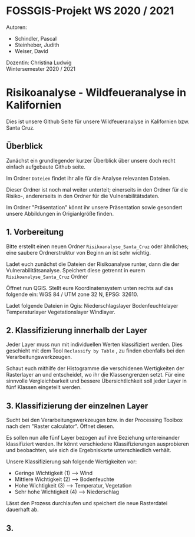 # FOSSGIS-Projekt WS 2020 / 2021

Autoren: 
- Schindler, Pascal
- Steinheber, Judith
- Weiser, David <br/>

Dozentin: Christina Ludwig <br/>
Wintersemester 2020 / 2021 <br/>


# Risikoanalyse - Wildfeueranalyse in Kalifornien <br/>


Dies ist unsere Github Seite für unsere Wildfeueranalyse in Kalifornien bzw. Santa Cruz.


## Überblick

Zunächst ein grundlegender kurzer Überblick über unsere doch recht einfach aufgebaute Github seite. <br/>

Im Ordner `Dateien` findet ihr alle für die Analyse relevanten Dateien. <br/>

Dieser Ordner ist noch mal weiter unterteit; einerseits in den Ordner für die Risiko-, andererseits in den Ordner für die Vulnerabilitätsdaten.

Im Ordner "Präsentation" könnt ihr unsere Präsentation sowie gesondert unsere Abbildungen in Origianlgröße finden.

## 1. Vorbereitung

Bitte erstellt einen neuen Ordner `Risikoanalyse_Santa_Cruz` oder ähnliches; eine saubere Ordnerstruktur von Beginn an ist sehr wichtig.

Ladet euch zunächst die Dateien der Risikoanalyse runter, dann die der Vulnerabilitätsanalyse. Speichert diese getrennt in eurem `Risikoanalyse_Santa_Cruz` Ordner

Öffnet nun QGIS. Stellt eure Koordinatensystem unten rechts auf das folgende ein: WGS 84 / UTM zone 32 N, EPSG: 32610.

Ladet folgende Dateien in Qgis:
Niederschlagslayer
Bodenfeuchtelayer
Temperaturlayer
Vegetationslayer
Windlayer.

## 2. Klassifizierung innerhalb der Layer

Jeder Layer muss nun mit individuellen Werten klassifiziert werden. Dies geschieht mit dem Tool `Reclassify by Table` , zu finden ebenfalls bei den Verarbeitungswerkzeugen.

Schaut euch mithilfe der Histogramme die verschidenen Wertigkeiten der Rasterlayer an und entscheidet, wo ihr die Klassengrenzen setzt. Für eine sinnvolle Vergleichbarkeit und bessere Übersichtlichkeit soll jeder Layer in fünf Klassen eingeteilt werden.

## 3. Klassifizierung der einzelnen Layer

Sucht bei den Verarbeitungswerkzeugen bzw. in der Processing Toolbox nach dem "Raster calculator". Öffnet diesen.

Es sollen nun alle fünf Layer bezogen auf ihre Beziehung untereinander klassifiziert werden. Ihr könnt verschiedene Klassifizierungen ausprobieren und beobachten, wie sich die Ergebniskarte unterschiedlich verhält.

Unsere Klassifizierung sah folgende Wertigkeiten vor:

- Geringe Wichtigkeit (1) --> Wind
- Mittlere Wichtigkeit (2) --> Bodenfeuchte
- Hohe Wichtigkeit (3) --> Temperatur, Vegetation
- Sehr hohe Wichtigkeit (4) --> Niederschlag


Lässt den Prozess durchlaufen und speichert die neue Rasterdatei dauerhaft ab.

## 3. 
